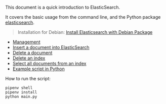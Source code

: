 This document is a quick introduction to ElasticSearch.

It covers the basic usage from the command line, and the Python package [elasticsearch](https://elasticsearch-py.readthedocs.io/en/v7.14.0/).

> Installation for Debian: [Install Elasticsearch with Debian Package](https://www.elastic.co/guide/en/elasticsearch/reference/current/deb.html)

* [Management](doc/management.md)
* [Insert a document into ElasticSearch](doc/insert.md)
* [Delete a document](doc/delete.md)
* [Delete an index](doc/delete-index.md)
* [Select all documents from an index](doc/select-all-from-index.md)
* [Example script in Python](main.py)

How to run the script:

```shell
pipenv shell
pipenv install
python main.py
```
